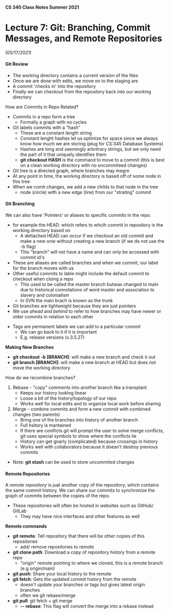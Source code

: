 #### CS 340 Class Notes Summer 2021
# Lecture 7: Git: Branching, Commit Messages, and Remote Repositories   
(05/17/2021)

#### Git Review
- The working directory contains a current version of the files
- Once we are done with edits, we move on to the staging are 
- A commit 'checks in' into the repository 
- Finally we can checkout from the repository back into our working directory

How are Commits in Repo Related?  
- Commits in a repo form a tree
    + Formally a graph with no cycles
- Git labels commits with a "hash"
    + These are a constant length string
    + Constant lenght hashes let us optimize for space since we always know how much we are storing (plug for CS:345 Database Systems)
    + Hashes are long and seemingly arbritrary strings, but we only need the part of it that uniquely identifies them
    + **git checkout HASH** is the command to move to a commit (this is best on a clean working directory with no oncommiteed changes)
- Git tree is a directed graph, where branches may megre
- At any point in time, the working directory is based off of some node in this tree
- When we comit changes, we add a new childs to that node in the tree 
    + node (circle) with a new edge (line) from our "strating" commit

#### Git Branching
We can also have 'Pointers' or aliases to specific commits in the repo.
- for example the HEAD: which refers to whcih commit in repository is the working directory based on
    + A dettached HEAD can occur if we checkout an old commit and make a new onw without creating a new branch (if we do not use the -b flag)
    + This "branch" will not have a name and can only be accessed with commit id's
- These are aliases are called branches and when we commit, our label for the branch moves with us
- Other useful commits to lable might include the default commit to checkout when cloing a repo
    + This used to be called the master branch butwas changed to main due to historical connotations of word master and association to slavery and colonialism
    + In SVN the main brach is known as the trunk
- Git branches are lightweight because they are just pointers
- We use *ahead* and *behind* to refer to how branches may have newer or older commits in relation to each other
+ Tags are permanent labels we can add to a particular commit
    - We can go back to it if it is important
    - E.g. release versions (v.3.5.27) 

**Making New Branches**
- **git checkout -b [BRANCH]**: will make a new branch and check it out
- **git branch [BRANCH]**: will make a new branch at HEAD but does not move the working directory

How do we recombine branches?
1. Rebase - "copy" comments into another branch like a transplant
    + Keeps our history looking linear
    + Loose a bit of the history/topology of our repo
    + Works well for local edits and to organize local work before sharing
2. Merge - combine commits and form a new commit with combined changes (two parents)
    + Bring one of the branches into history of another branch
    + Full hsitory is mantained
    + If there are conlficts git will prompt the user to solve merge conflicts, git uses special symbols to show where the conflicts lie
    + History can get gnarly (complicated) because crossings in history
    + Works well with collaborators because it doesn't destroy previous commits
- Note: **git stash** can be used to store uncommited changes

#### Remote Repositories
A *remote repository* is juat another copy of the repository, which contains the same commit history. We can share our commits to synchronize the graph of commits between the copies of the repo. 
- These repositories will often be hosted in websites such as GitHub/ GitLab
    - They may have nice interfaces and other features as well

**Remote commands**
- **git remote**: Tell repository that there will be other copies of this repositories
    + add/ remove repositories to remote
- **git clone path**: Download a copy of repository history from a remote repo
    + "origin" remote pointing to where we cloned, this is a remote branch (e.g origin/main)
- **git push**: Share your local history to the remote
- **git fetch**: Gets the updated commit history from the remote 
    + doesn't update your branches or tags but gives latest origin branches
    + often we git rebase/merge
- **git pull**: git fetch + git merge
    - **-- rebase**: This flag will convert the merge into a rebase instead
